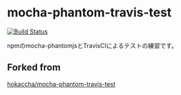 # mocha-phantom-travis-test

[![Build Status](https://travis-ci.org/sutara79/mocha-phantom-travis-test.svg?branch=master)](https://travis-ci.org/sutara79/mocha-phantom-travis-test)

npmのmocha-phantomjsとTravisCIによるテストの練習です。

## Forked from
[hokaccha/mocha-phantom-travis-test](https://github.com/sutara79/mocha-phantom-travis-test)